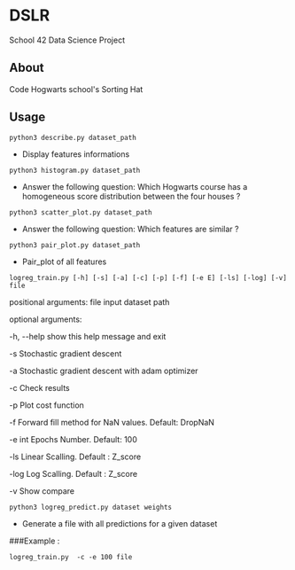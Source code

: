 # DSLR

School 42 Data Science Project 

About
-----
Code Hogwarts school's Sorting Hat 


Usage
-----
`python3 describe.py dataset_path`
* Display features informations

`python3 histogram.py dataset_path`
* Answer the following question: Which Hogwarts course has a homogeneous score distribution between the four houses ?

`python3 scatter_plot.py dataset_path`
* Answer the following question: Which features are similar ?

`python3 pair_plot.py dataset_path`
* Pair_plot of all features

`logreg_train.py [-h] [-s] [-a] [-c] [-p] [-f] [-e E] [-ls] [-log] [-v] file`

positional arguments:
  file        input dataset path

optional arguments:

  -h, --help  show this help message and exit

  -s          Stochastic gradient descent

  -a          Stochastic gradient descent with adam optimizer

  -c          Check results

  -p          Plot cost function

  -f          Forward fill method for NaN values. Default: DropNaN

  -e int        Epochs Number. Default: 100

  -ls         Linear Scalling. Default : Z_score

  -log        Log Scalling. Default : Z_score

  -v          Show compare

  `python3 logreg_predict.py dataset weights`
* Generate a file with all predictions for a given dataset

###Example :

`logreg_train.py  -c -e 100 file`
